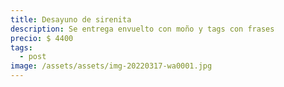 ```yaml
---
title: Desayuno de sirenita
description: Se entrega envuelto con moño y tags con frases
precio: $ 4400
tags:
  - post
image: /assets/assets/img-20220317-wa0001.jpg
---
```

